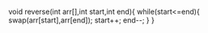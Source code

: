 void reverse(int arr[],int start,int end){
    while(start<=end){
        swap(arr[start],arr[end]);
        start++;
        end--;
    }
}
